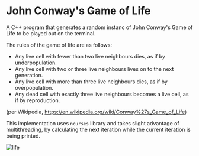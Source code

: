 # John Conway's Game of Life

A C++ program that generates a random instanc of John Conway's Game of Life to be played out on the terminal.

The rules of the game of life are as follows:
* Any live cell with fewer than two live neighbours dies, as if by underpopulation.
* Any live cell with two or three live neighbours lives on to the next generation.
* Any live cell with more than three live neighbours dies, as if by overpopulation.
* Any dead cell with exactly three live neighbours becomes a live cell, as if by reproduction.

(per Wikipedia, https://en.wikipedia.org/wiki/Conway%27s_Game_of_Life)

This implementation uses `ncurses` library and takes slight advantage of multithreading, by calculating the next iteration while the current iteration is being printed.

![life](https://user-images.githubusercontent.com/99369790/206342109-35a50f99-b86e-4272-898d-3f83b327f1ce.gif)
